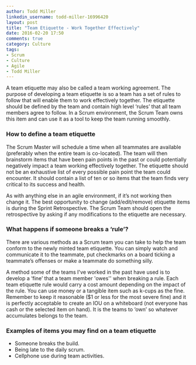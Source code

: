 ```yaml
---
author: Todd Miller
linkedin_username: todd-miller-16996420
layout: post
title: "Team Etiquette - Work Together Effectively"
date: 2016-02-20 17:50
comments: true
category: Culture
tags:
- Scrum
- Culture
- Agile
- Todd Miller
---
```

A team etiquette may also be called a team working agreement. The purpose of developing a team etiquette is so a team has a set of rules to follow that will enable them to work effectively together. The etiquette should be defined by the team and contain high level ‘rules’ that all team members agree to follow. In a Scrum environment, the Scrum Team owns this item and can use it as a tool to keep the team running smoothly.

### How to define a team etiquette
The Scrum Master will schedule a time when all teammates are available (preferably when the entire team is co-located). The team will then brainstorm items that have been pain points in the past or could potentially negatively impact a team working effectively together. The etiquette should not be an exhaustive list of every possible pain point the team could encounter. It should contain a list of ten or so items that the team finds very critical to its success and health.

As with anything else in an agile environment, if it’s not working then change it. The best opportunity to change (add/edit/remove) etiquette items is during the Sprint Retrospective. The Scrum Team should open the retrospective by asking if any modifications to the etiquette are necessary.

### What happens if someone breaks a ‘rule’?
There are various methods as a Scrum team you can take to help the team conform to the newly minted team etiquette. You can simply watch and communicate it to the teammate, put checkmarks on a board ticking a teammate’s offenses or make a teammate do something silly.

A method some of the teams I've worked in the past have used is to develop a ‘fine’ that a team member 'owes'' when breaking a rule. Each team etiquette rule would carry a cost amount depending on the impact of the rule. You can use money or a tangible item such as k-cups as the fine. Remember to keep it reasonable ($1 or less for the most severe fine) and it is perfectly acceptable to create an IOU on a whiteboard (not everyone has cash or the selected item on hand). It is the teams to ‘own’ so whatever accumulates belongs to the team.

### Examples of items you may find on a team etiquette
+ Someone breaks the build.  
+ Being late to the daily scrum.
+ Cellphone use during team activities.
